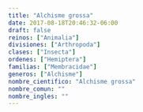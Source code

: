 ```yaml
---
title: "Alchisme grossa"
date: 2017-08-18T20:46:32-06:00
draft: false
reinos: ["Animalia"]
divisiones: ["Arthropoda"]
clases: ["Insecta"]
ordenes: ["Hemiptera"]
familias: ["Membracidae"]
generos: ["Alchisme"]
nombre_cientifico: "Alchisme grossa"
nombre_comun: ""
nombre_ingles: ""
---
```

